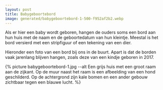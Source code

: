```yaml
---
layout: post
title: Babygeboortebord
image: generated/babygeboortebord-1-500-f952af2b2.webp
---
```


Als er hier een baby wordt geboren, hangen de ouders soms een bord aan hun huis met de naam en de geboortedatum van hun kleintje. Meestal is het bord versierd met een stripfiguur of een tekening van een dier.

Hieronder een foto van een bord bij ons in de buurt. Apart is dat de borden vaak jarenlang blijven hangen, zoals deze van een kindje geboren in 2017.

{% picture babygeboortebord-1.jpg --alt Een grijs huis met een groot raam aan de zijkant. Op de muur naast het raam is een afbeelding van een hond geschilderd. Op de achtergrond zijn kale bomen en een ander gebouw zichtbaar tegen een blauwe lucht. %}
